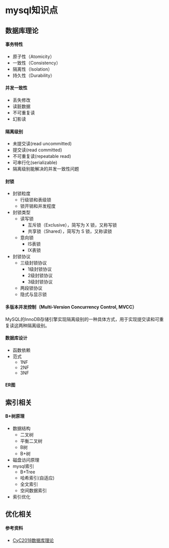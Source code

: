 # mysql知识点  

## 数据库理论  
#### 事务特性  
  - 原子性（Atomicity）  
  - 一致性（Consistency）  
  - 隔离性（Isolation）  
  - 持久性（Durability）  
#### 并发一致性  
  - 丢失修改  
  - 读脏数据  
  - 不可重复读  
  - 幻影读  
#### 隔离级别  
  - 未提交读(read uncommitted)  
  - 提交读(read committed)  
  - 不可重复读(repeatable read)  
  - 可串行化(serializable)  
  - 隔离级别能解决的并发一致性问题  
#### 封锁  
- 封锁粒度  
  - 行级锁和表级锁  
  - 锁开销和并发程度  
- 封锁类型  
  - 读写锁  
    - 互斥锁（Exclusive），简写为 X 锁，又称写锁  
    - 共享锁（Shared），简写为 S 锁，又称读锁  
  - 意向锁  
    - IS表锁  
    - IX表锁  
- 封锁协议  
  - 三级封锁协议
    - 1级封锁协议  
    - 2级封锁协议  
    - 3级封锁协议  
  - 两段锁协议  
  - 隐式与显示锁  
#### 多版本并发控制（Multi-Version Concurrency Control, MVCC）  
MySQL的InnoDB存储引擎实现隔离级别的一种具体方式，用于实现提交读和可重复读这两种隔离级别。  
#### 数据库设计  
- 函数依赖
- 范式
  - 1NF
  - 2NF
  - 3NF
#### ER图

## 索引相关
#### B+树原理
- 数据结构
  - 二叉树
  - 平衡二叉树
  - B树
  - B+树
- 磁盘访问原理
- mysql索引
  - B+Tree
  - 哈希索引(自适应)
  - 全文索引
  - 空间数据索引
- 索引优化


## 优化相关
#### 参考资料
- [CyC2018数据库理论](https://github.com/CyC2018/CS-Notes/blob/master/notes/%E6%95%B0%E6%8D%AE%E5%BA%93%E7%B3%BB%E7%BB%9F%E5%8E%9F%E7%90%86.md)  